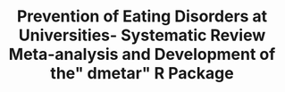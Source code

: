 --- 
abstract: '' 
authors: 
 - harrer
doi: '' 
featured: false 
publication: '*Friedrich-Alexander-Universität Erlangen-Nürnberg*, 1' 
publication_short: '' 
publishDate: '2019-01-01' 
title: 'Prevention of Eating Disorders at Universities- Systematic Review  Meta-analysis and Development of the" dmetar" R Package' 
url_code: '' 
url_dataset: '' 
url_pdf: '' 
url_poster: '' 
url_project: '' 
url_slides: '' 
url_source: '' 
url_video: '' 
---